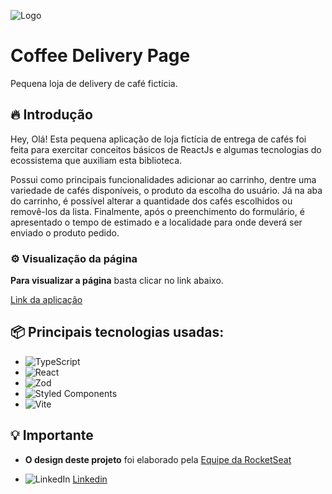  
![Logo](https://i.imgur.com/WZR0wQC.png)

# Coffee Delivery Page

Pequena loja de delivery de café fictícia.

## 🔥 Introdução

Hey, Olá!
Esta pequena aplicação de loja fictícia de entrega de cafés foi feita para exercitar conceitos básicos de ReactJs e algumas tecnologias do ecossistema que auxiliam esta biblioteca.

Possui como principais funcionalidades adicionar ao carrinho, dentre uma variedade de cafés disponíveis, o produto da escolha do usuário. 
Já na aba do carrinho, é possível alterar a quantidade dos cafés escolhidos ou removê-los da lista. 
Finalmente, após o preenchimento do formulário, é apresentado o tempo de estimado e a localidade para onde deverá ser enviado o produto pedido.

### ⚙️ Visualização da página
**Para visualizar a página** basta clicar no link abaixo.

[Link da aplicação](https://)

## 📦 Principais tecnologias usadas:


* ![TypeScript](https://img.shields.io/badge/typescript-%23007ACC.svg?style=for-the-badge&logo=typescript&logoColor=white)
* ![React](https://img.shields.io/badge/react-%2320232a.svg?style=for-the-badge&logo=react&logoColor=%2361DAFB)
* ![Zod](https://img.shields.io/badge/zod-%233068b7.svg?style=for-the-badge&logo=zod&logoColor=white)
* ![Styled Components](https://img.shields.io/badge/styled--components-DB7093?style=for-the-badge&logo=styled-components&logoColor=white)
* ![Vite](https://img.shields.io/badge/vite-%23646CFF.svg?style=for-the-badge&logo=vite&logoColor=white)


## 💡 Importante

* **O design deste projeto** foi elaborado pela [Equipe da RocketSeat](https://github.com/rocketseat-education)

*  ![LinkedIn](https://img.shields.io/badge/linkedin-%230077B5.svg?style=for-the-badge&logo=linkedin&logoColor=white) [Linkedin](https://www.linkedin.com/in/wwellingtonlima/)
